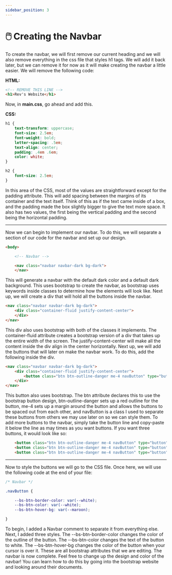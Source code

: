 ```yaml
---
sidebar_position: 3
---
```


# 🖱️ Creating the Navbar

To create the navbar, we will first remove our current heading and we will also remove everything in the css file that styles h1 tags. We will add it back later, but we can remove it for now as it will make creating the navbar a little easier. We will remove the following code:

__HTML:__

``` html
<!-- REMOVE THIS LINE -->
<h1>Rev's Website</h1>
```

Now, in __main.css__, go ahead and add this.

__CSS:__
``` css
h1 {
    text-transform: uppercase;
    font-size: 2.5em;
    font-weight: bold;
    letter-spacing: .5em;  
    text-align: center;
    padding: .4em .6em;
    color: white;
}

h2 {
    font-size: 2.5em;
}
```

In this area of the CSS, most of the values are straightforward except for the padding attribute. This will add spacing between the margins of its container and the text itself. Think of this as if the text came inside of a box, and the padding made the box slightly bigger to give the text more space. It also has two values, the first being the vertical padding and the second being the horizontal padding.

---

Now we can begin to implement our navbar. To do this, we will separate a section of our code for the navbar and set up our design.

``` html 
<body>

    <!-- Navbar -->

    <nav class="navbar navbar-dark bg-dark">
    </nav>
```

This will generate a navbar with the default dark color and a default dark background. This uses bootstrap to create the navbar, as bootstrap uses keywords inside classes to determine how the elements will look like. Next up, we will create a div that will hold all the buttons inside the navbar.

``` html
<nav class="navbar navbar-dark bg-dark">
    <div class="container-fluid justify-content-center">
    </div>
</nav>
```

This div also uses bootstrap with both of the classes it implements. The container-fluid attribute creates a bootstrap version of a div that takes up the entire width of the screen. The justify-content-center will make all the content inside the div align in the center horizontally. Next up, we will add the buttons that will later on make the navbar work. To do this, add the following inside the div.

``` html
<nav class="navbar navbar-dark bg-dark">
    <div class="container-fluid justify-content-center">
        <button class="btn btn-outline-danger me-4 navButton" type="button">Button</button>
    </div>
</nav>
```

This button also uses bootstrap. The btn attribute declares this to use the bootstrap button design, btn-outline-danger sets up a red outline for the button, me-4 sets up a margin around the button and allows the buttons to be spaced out from each other, and navButton is a class I used to separate these buttons from others we may use later on so we can style them. To add more buttons to the navbar, simply take the button line and copy-paste it below the line as may times as you want buttons. If you want three buttons, it would look like so:

``` html
    <button class="btn btn-outline-danger me-4 navButton" type="button">Button1</button>
    <button class="btn btn-outline-danger me-4 navButton" type="button">Button2</button>
    <button class="btn btn-outline-danger me-4 navButton" type="button">Button3</button>
```

---

Now to style the buttons we will go to the CSS file. Once here, we will use the following code at the end of your file:

``` css
/* Navbar */

.navButton {

    --bs-btn-border-color: var(--white);
    --bs-btn-color: var(--white);
    --bs-btn-hover-bg: var(--maroon);

}
```

To begin, I added a Navbar comment to separate it from everything else. Next, I added three styles. The --bs-btn-border-color changes the color of the outline of the button. The --bs-btn-color changes the text of the button to white. The --bs-btn-hover-bg changes the color of the button when your cursor is over it. These are all bootstrap attributes that we are editing. The navbar is now complete. Feel free to change up the design and color of the navbar! You can learn how to do this by going into the bootstrap website and looking around their documents.